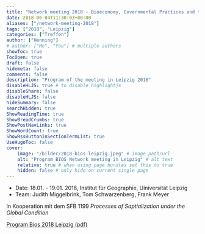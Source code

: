 ```yaml
---
title: "Network meeting 2018 - Bioeconomy, Governmental Practices and the Production of Space"
date: 2018-06-04T11:30:03+00:00
aliases: ["/network-meeting-2018"]
tags: ["2018", "Leipzig"]
categories: ["Treffen"]
author: ["Henning"]
# author: ["Me", "You"] # multiple authors
showToc: true
TocOpen: true
draft: false
hidemeta: false
comments: false
description: "Program of the meeting in Leipzig 2018"
disableHLJS: true # to disable highlightjs
disableShare: false
disableHLJS: false
hideSummary: false
searchHidden: true
ShowReadingTime: true
ShowBreadCrumbs: true
ShowPostNavLinks: true
ShowWordCount: true
ShowRssButtonInSectionTermList: true
UseHugoToc: false
cover:
    image: "/bilder/2018-bios-leipzig.jpeg" # image path/url
    alt: "Program BIOS Network meeting in Leipzig" # alt text
    relative: true # when using page bundles set this to true
    hidden: false # only hide on current single page
---
```


- Date: 18.01. - 19.01. 2018, Institut für Geographie, Uiniversität Leipzig
- Team: Judith Miggelbrink, Tom Schwarzenberg, Frank Meyer

In Kooperation mit dem SFB 1199 _Processes of Saptialization under the Global Condition_

[Program Bios 2018 Leipzig (pdf)](https://bios-net.github.io/dokumente/BIOS_Leipzig_Programm-2018.pdf)